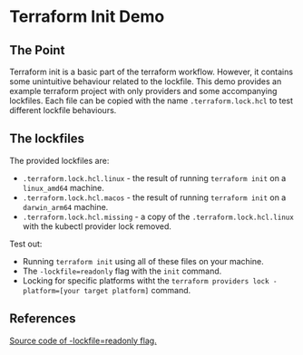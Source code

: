 # Terraform Init Demo

## The Point

Terraform init is a basic part of the terraform workflow. However, it contains some unintuitive behaviour related to the lockfile.
This demo provides an example terraform project with only providers and some accompanying lockfiles.
Each file can be copied with the name `.terraform.lock.hcl` to test different lockfile behaviours.

## The lockfiles

The provided lockfiles are:

* `.terraform.lock.hcl.linux` - the result of running `terraform init` on a `linux_amd64` machine.
* `.terraform.lock.hcl.macos` - the result of running `terraform init` on a `darwin_arm64` machine.
* `.terraform.lock.hcl.missing` - a copy of the `.terraform.lock.hcl.linux` with the kubectl provider lock removed.

Test out:
* Running `terraform init` using all of these files on your machine.
* The `-lockfile=readonly` flag with the `init` command.
* Locking for specific platforms witht the `terraform providers lock -platform=[your target platform]` command.

## References
[Source code of -lockfile=readonly flag.](https://github.com/hashicorp/terraform/blob/ac015cb36b8fb5591e277ae7ef8cfb0d7f89548d/internal/command/init.go#L755)
